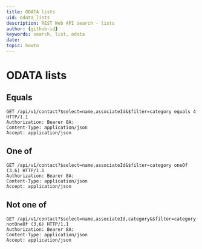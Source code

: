 ```yaml
---
title: ODATA lists
uid: odata_lists
description: REST Web API search - lists
author: {github-id}
keywords: search, list, odata
date:
topic: howto
---
```


# ODATA lists

## Equals

```http
GET /api/v1/contact?$select=name,associateId&$filter=category equals 4 HTTP/1.1
Authorization: Bearer 8A:
Content-Type: application/json
Accept: application/json
```

## One of

```http
GET /api/v1/contact?$select=name,associateId&$filter=category oneOf (3,6) HTTP/1.1
Authorization: Bearer 8A:
Content-Type: application/json
Accept: application/json
```

## Not one of

```http
GET /api/v1/contact?$select=name,associateId,category&$filter=category notOneOf (3,6) HTTP/1.1
Authorization: Bearer 8A:
Content-Type: application/json
Accept: application/json
```
